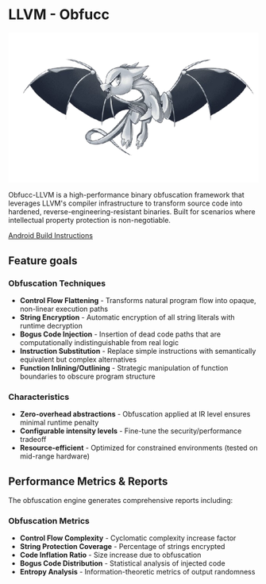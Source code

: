 # LLVM - Obfucc

![Obfucc](./assets/llvm-obfucc.png)

Obfucc-LLVM is a high-performance binary obfuscation framework that leverages LLVM's compiler infrastructure to transform source code into hardened, reverse-engineering-resistant binaries. Built for scenarios where intellectual property protection is non-negotiable.

[Android Build Instructions](android/README.md)

## Feature goals

### Obfuscation Techniques

- **Control Flow Flattening** - Transforms natural program flow into opaque, non-linear execution paths
- **String Encryption** - Automatic encryption of all string literals with runtime decryption
- **Bogus Code Injection** - Insertion of dead code paths that are computationally indistinguishable from real logic
- **Instruction Substitution** - Replace simple instructions with semantically equivalent but complex alternatives
- **Function Inlining/Outlining** - Strategic manipulation of function boundaries to obscure program structure

### Characteristics

- **Zero-overhead abstractions** - Obfuscation applied at IR level ensures minimal runtime penalty
- **Configurable intensity levels** - Fine-tune the security/performance tradeoff
- **Resource-efficient** - Optimized for constrained environments (tested on mid-range hardware)

## Performance Metrics & Reports

The obfuscation engine generates comprehensive reports including:

### Obfuscation Metrics

- **Control Flow Complexity** - Cyclomatic complexity increase factor
- **String Protection Coverage** - Percentage of strings encrypted
- **Code Inflation Ratio** - Size increase due to obfuscation
- **Bogus Code Distribution** - Statistical analysis of injected code
- **Entropy Analysis** - Information-theoretic metrics of output randomness
